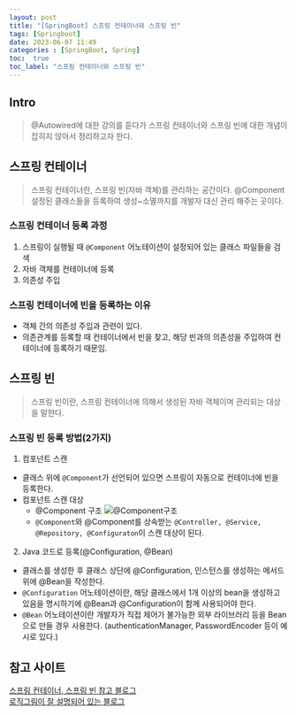 ```yaml
---
layout: post
title: "[SpringBoot] 스프링 컨테이너와 스프링 빈"
tags: [Springboot]
date: 2023-06-07 11:49
categories : [SpringBoot, Spring]
toc:  true
toc_label: "스프링 컨테이너와 스프링 빈"
---
```


## Intro
> @Autowired에 대한 강의를 듣다가 스프링 컨테이너와 스프링 빈에 대한 개념이 잡히지 않아서 정리하고자 한다.

## 스프링 컨테이너
> 스프링 컨테이너란, 스프링 빈(자바 객체)를 관리하는 공간이다. @Component 설정된 클래스들을 등록하여 생성~소멸까지를 개발자 대신 관리 해주는 곳이다.

### 스프링 컨테이너 등록 과정
1. 스프링이 실행될 때 `@Component` 어노테이션이 설정되어 있는 클래스 파일들을 검색
2. 자바 객체를 컨테이너에 등록
3. 의존성 주입

### 스프링 컨테이너에 빈을 등록하는 이유
- 객체 간의 의존성 주입과 관련이 있다.
- 의존관계를 등록할 때 컨테이너에서 빈을 찾고, 해당 빈과의 의존성을 주입하여 컨테이너에 등록하기 때문임.

## 스프링 빈
> 스프링 빈이란, 스프링 컨테이너에 의해서 생성된 자바 객체이며 관리되는 대상을 말한다.

### 스프링 빈 등록 방법(2가지)
1. 컴포넌트 스캔
- 클래스 위에 `@Component`가 선언되어 있으면 스프링이 자동으로 컨테이너에 빈을 등록한다.
- 컴포넌트 스캔 대상
  - @Component 구조
  ![@Component구조](https://user-images.githubusercontent.com/112313165/244062533-083228b6-f904-4fea-8242-1ffe486c8653.png)
  - `@Component`와 @Component를 상속받는 `@Controller, @Service, @Repository, @Configuraton`이 스캔 대상이 된다.
2. Java 코드로 등록(@Configuration, @Bean)
- 클래스를 생성한 후 클래스 상단에 @Configuration, 인스턴스를 생성하는 메서드 위에 @Bean을 작성한다.
- `@Configuration` 어노테이션이란, 해당 클래스에서 1개 이상의 bean을 생성하고 있음을 명시하기에 @Bean과 @Configuration이 함께 사용되어야 한다.
- `@Bean` 어노테이션이란 개발자가 직접 제어가 불가능한 외부 라이브러리 등을 Bean으로 만들 경우 사용한다. (authenticationManager, PasswordEncoder 등이 예시로 있다.)


## 참고 사이트
[스프링 컨테이너, 스프링 빈 참고 블로그](https://velog.io/@tank3a/%EC%8A%A4%ED%94%84%EB%A7%81-%EC%BB%A8%ED%85%8C%EC%9D%B4%EB%84%88%EC%99%80-%EC%8A%A4%ED%94%84%EB%A7%81-%EB%B9%88)<br>
[로직그림이 잘 설명되어 있는 블로그](https://dncjf64.tistory.com/288)
